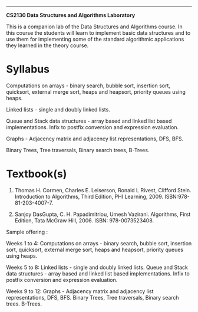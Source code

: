 ---
**CS2130 Data Structures and Algorithms Laboratory**

This is a companion lab of the Data Structures and Algorithms course. In
this course the students will learn to implement basic data structures
and to use them for implementing some of the standard algorithmic
applications they learned in the theory course.

# Syllabus

Computations on arrays - binary search, bubble sort, insertion sort,
quicksort, external merge sort, heaps and heapsort, priority queues
using heaps.

Linked lists - single and doubly linked lists.

Queue and Stack data structures - array based and linked list based
implementations. Infix to postfix conversion and expression evaluation.

Graphs - Adjacency matrix and adjacency list representations, DFS, BFS.

Binary Trees, Tree traversals, Binary search trees, B-Trees.

# Textbook(s)

1. Thomas H. Cormen, Charles E. Leiserson, Ronald L Rivest, Clifford
Stein. Introduction to Algorithms, Third Edition, PHI Learning, 2009.
ISBN:978-81-203-4007-7.

2. Sanjoy DasGupta, C. H. Papadimitriou, Umesh Vazirani. Algorithms,
First Edition, Tata McGraw Hill, 2006. ISBN: 978-0073523408.

Sample offering :

Weeks 1 to 4: Computations on arrays - binary search, bubble sort,
insertion sort, quicksort, external merge sort, heaps and heapsort,
priority queues using heaps.

Weeks 5 to 8: Linked lists - single and doubly linked lists. Queue and
Stack data structures - array based and linked list based
implementations. Infix to postfix conversion and expression evaluation.

Weeks 9 to 12: Graphs - Adjacency matrix and adjacency list
representations, DFS, BFS. Binary Trees, Tree traversals, Binary search
trees. B-Trees.

